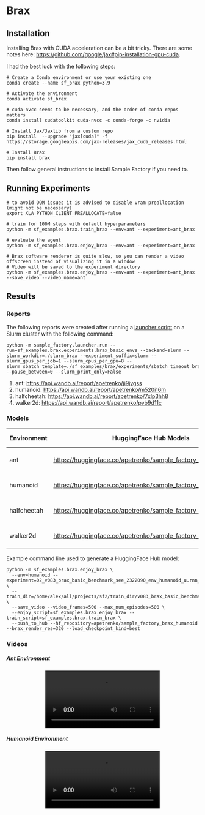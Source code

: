 # Brax

## Installation

Installing Brax with CUDA acceleration can be a bit tricky. There are some notes here: https://github.com/google/jax#pip-installation-gpu-cuda.

I had the best luck with the following steps:

```shell
# Create a Conda environment or use your existing one
conda create --name sf_brax python=3.9

# Activate the environment
conda activate sf_brax

# cuda-nvcc seems to be necessary, and the order of conda repos matters
conda install cudatoolkit cuda-nvcc -c conda-forge -c nvidia

# Install Jax/Jaxlib from a custom repo
pip install  --upgrade "jax[cuda]" -f https://storage.googleapis.com/jax-releases/jax_cuda_releases.html

# Install Brax
pip install brax
```

Then follow general instructions to install Sample Factory if you need to.

## Running Experiments

```shell
# to avoid OOM issues it is advised to disable vram preallocation (might not be necessary)
export XLA_PYTHON_CLIENT_PREALLOCATE=false

# train for 100M steps with default hyperparameters
python -m sf_examples.brax.train_brax --env=ant --experiment=ant_brax

# evaluate the agent
python -m sf_examples.brax.enjoy_brax --env=ant --experiment=ant_brax

# Brax software renderer is quite slow, so you can render a video offscreen instead of visualizing it in a window
# Video will be saved to the experiment directory
python -m sf_examples.brax.enjoy_brax --env=ant --experiment=ant_brax --save_video --video_name=ant
```

## Results

### Reports

The following reports were created after running a [launcher script](https://github.com/alex-petrenko/sample-factory/blob/6aa87f2d416b9fad874b299d864a522c887c238a/sf_examples/brax/experiments/brax_basic_envs.py)
on a Slurm cluster with the following command:

```shell
python -m sample_factory.launcher.run --run=sf_examples.brax.experiments.brax_basic_envs --backend=slurm --slurm_workdir=./slurm_brax --experiment_suffix=slurm --slurm_gpus_per_job=1 --slurm_cpus_per_gpu=8 --slurm_sbatch_template=./sf_examples/brax/experiments/sbatch_timeout_brax.sh --pause_between=0 --slurm_print_only=False
```

1. ant: https://api.wandb.ai/report/apetrenko/ji9jygss
2. humanoid: https://api.wandb.ai/report/apetrenko/m520i16m
3. halfcheetah: https://api.wandb.ai/report/apetrenko/7xlp3hh8
4. walker2d: https://api.wandb.ai/report/apetrenko/pvb9d11c

### Models

| Environment | HuggingFace Hub Models                                           | Evaluation Metrics   |
|-------------|------------------------------------------------------------------|----------------------|
| ant         | https://huggingface.co/apetrenko/sample_factory_brax_ant         | 12565.17 +/- 3350.51 |
| humanoid    | https://huggingface.co/apetrenko/sample_factory_brax_humanoid    | 33847.53 +/- 6327.36 |
| halfcheetah | https://huggingface.co/apetrenko/sample_factory_brax_halfcheetah | 22298.35 +/- 1882.48 |
| walker2d    | https://huggingface.co/apetrenko/sample_factory_brax_walker2d    | 5459.17 +/- 2198.74  |

Example command line used to generate a HuggingFace Hub model:

```shell
python -m sf_examples.brax.enjoy_brax \
  --env=humanoid --experiment=02_v083_brax_basic_benchmark_see_2322090_env_humanoid_u.rnn_False_n.epo_5 \
  --train_dir=/home/alex/all/projects/sf2/train_dir/v083_brax_basic_benchmark/v083_brax_basic_benchmark_slurm \
  --save_video --video_frames=500 --max_num_episodes=500 \
  --enjoy_script=sf_examples.brax.enjoy_brax --train_script=sf_examples.brax.train_brax \
  --push_to_hub --hf_repository=apetrenko/sample_factory_brax_humanoid --brax_render_res=320 --load_checkpoint_kind=best
```

### Videos

##### Ant Environment

<p align="center">
<video class="w-full" src="https://huggingface.co/apetrenko/sample_factory_brax_ant/resolve/main/replay.mp4" controls="" autoplay="" loop=""></video></p>

##### Humanoid Environment

<p align="center">
<video class="w-full" src="https://huggingface.co/apetrenko/sample_factory_brax_humanoid/resolve/main/replay.mp4" controls="" autoplay="" loop=""></video></p>
